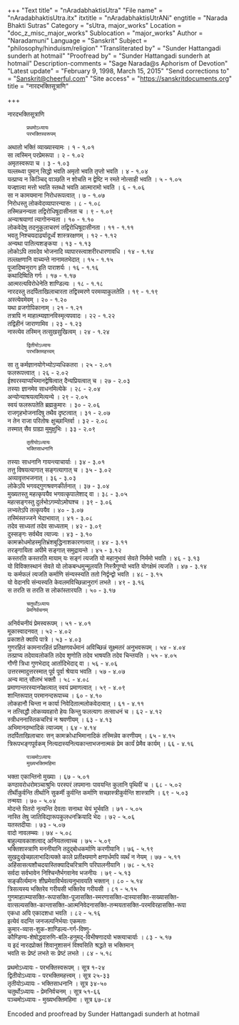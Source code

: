 +++
"Text title" = "nAradabhaktisUtra"
"File name" = "nAradabhaktisUtra.itx"
itxtitle = "nAradabhaktisUtrANi"
engtitle = "Narada Bhakti Sutras"
Category = "sUtra, major_works"
Location = "doc_z_misc_major_works"
Sublocation = "major_works"
Author = "Naradamuni"
Language = "Sanskrit"
Subject = "philosophy/hinduism/religion"
"Transliterated by" = "Sunder Hattangadi sunderh  at  hotmail"
"Proofread by" = "Sunder Hattangadi sunderh  at  hotmail"
Description-comments = "Sage Narada@s Aphorism of Devotion"
"Latest update" = "February 9, 1998,  March 15, 2015"
"Send corrections to" = "Sanskrit@cheerful.com"
"Site access" = "https://sanskritdocuments.org"
title = "नारदभक्तिसूत्राणि"

+++
  
 नारदभक्तिसूत्राणि   
  
          प्रथमोऽध्यायः  
          परभक्तिस्वरूपम्  
अथातो भक्तिं व्याख्यास्यामः । १ - १.०१  
सा त्वस्मिन् परप्रेमरूपा । २ - १.०२  
अमृतस्वरूपा च । ३ - १.०३  
यल्लब्ध्वा पुमान् सिद्धो भवति अमृतो भवति तृप्तो भवति । ४ - १.०४  
यत्प्राप्य न किञ्चिद् वाञ्छति न शोचति न द्वेष्टि न रमते नोत्साही भवति । ५ - १.०५  
यज्ज्ञात्वा मत्तो भवति स्तब्धो भवति आत्मारामो भवति । ६ - १.०६  
सा न कामयमाना निरोधरूपत्वात् । ७ - १.०७  
निरोधस्तु लोकवेदव्यापारन्यासः । ८ - १.०८  
तस्मिन्ननन्यता तद्विरोधिषूदासीनता च । ९ - १.०९  
अन्याश्रयाणां त्यागोनन्यता । १० - १.१०  
लोकवेदेषु तदनुकूलाचरणं तद्विरोधिषूदासीनता । ११ - १.११  
भवतु निश्चयदार्ढ्यादूर्ध्वं शास्त्ररक्षणम् । १२ - १.१२  
अन्यथा पातित्यशङ्कया । १३ - १.१३  
लोकोऽपि तावदेव भोजनादि व्यापारस्त्वाशरीरधारणावधि । १४ - १.१४  
तल्लक्षणानि वाच्यन्ते नानामतभेदात् । १५ - १.१५  
पूजादिष्वनुराग इति पाराशर्यः । १६ - १.१६  
कथादिष्विति गर्गः । १७ - १.१७  
आत्मरत्यविरोधेनेति शाण्डिल्यः । १८ - १.१८  
नारदस्तु तदर्पिताखिलाचारता तद्विस्मरणे परमव्याकुलतेति । १९ - १.१९  
अस्त्येवमेवम् । २० - १.२०  
यथा व्रजगोपिकानाम् । २१ - १.२१  
तत्रापि न माहात्म्यज्ञानविस्मृत्यपवादः । २२ - १.२२  
तद्विहीनं जाराणामिव । २३ - १.२३  
नास्त्येव तस्मिन् तत्सुखसुखित्वम् । २४ - १.२४  
  
          द्वितीयोऽध्यायः  
          परभक्तिमहत्त्वम्  
सा तु कर्मज्ञानयोगेभ्योऽप्यधिकतरा । २५ - २.०१  
फलरूपत्त्वात् । २६ - २.०२  
ईश्वरस्याप्यभिमानद्वेषित्वात् दैन्यप्रियत्वात् च । २७ - २.०३  
तस्याः ज्ञानमेव साधनमित्येके । २८ - २.०४  
अन्योन्याश्रयत्वमित्यन्ये । २९ - २.०५  
स्वयं फलरूपतेति ब्रह्मकुमारः । ३० - २.०६  
राजगृहभोजनादिषु तथैव दृष्टत्वात् । ३१ - २.०७  
न तेन राजा परितोषः क्षुच्छान्तिर्वा । ३२ - २.०८  
तस्मात् सैव ग्राह्या मुमुक्षुभिः । ३३ - २.०९  
  
          तृतीयोऽध्यायः  
          भक्तिसाधनानि  
तस्याः साधनानि गायन्त्याचार्याः । ३४ - ३.०१  
तत्तु विषयत्यागात् सङ्गत्यागात् च । ३५ - ३.०२  
अव्यावृत्तभजनात् । ३६ - ३.०३  
लोकेऽपि भगवद्गुणश्रवणकीर्तनात् । ३७ - ३.०४  
मुख्यतस्तु महत्कृपयैव भगवत्कृपालेशाद् वा । ३८ - ३.०५  
महत्सङ्गस्तु दुर्लभोऽगम्योऽमोघश्च । ३९ - ३.०६  
लभ्यतेऽपि तत्कृपयैव । ४० - ३.०७  
तस्मिंस्तज्जने भेदाभावात् । ४१ - ३.०८  
तदेव साध्यतां तदेव साध्यताम् । ४२ - ३.०९  
दुस्सङ्गः सर्वथैव त्याज्यः । ४३ - ३.१०  
कामक्रोधमोहस्मृतिभ्रंशबुद्धिनाशकारणत्वात् । ४४ - ३.११  
तरङ्गायिता अपीमे सङ्गात् समुद्रायन्ते । ४५ - ३.१२  
कस्तरति कस्तरति मायाम् यः सङ्गं त्यजति यो महानुभावं सेवते निर्ममो भवति । ४६ - ३.१३  
यो विविक्तस्थानं सेवते यो लोकबन्धमुन्मूलयति निस्त्रैगुण्यो भवति योगक्षेमं त्यजति । ४७ - ३.१४  
यः कर्मफलं त्यजति कर्माणि संन्यस्स्यति ततो निर्द्वन्द्वो भवति । ४८ - ३.१५  
यो वेदानपि संन्यस्यति केवलमविच्छिन्नानुरागं लभते । ४९ - ३.१६  
स तरति स तरति स लोकांस्तारयति । ५० - ३.१७  
  
          चतुर्थोऽध्यायः  
          प्रेमनिर्वचनम्  
अनिर्वचनीयं प्रेमस्वरूपम् । ५१ - ४.०१  
मूकास्वादनवत् । ५२ - ४.०२  
प्रकाशते क्वापि पात्रे । ५३ - ४.०३  
गुणरहितं कामनारहितं प्रतिक्षणवर्धमानं अविच्छिन्नं सूक्ष्मतरं अनुभवरूपम् । ५४ - ४.०४  
तत्प्राप्य तदेवावलोकति तदेव शृणोति तदेव भाषयति तदेव चिन्तयति । ५५ - ४.०५  
गौणी त्रिधा गुणभेदाद् आर्तादिभेदाद् वा । ५६ - ४.०६  
उत्तरस्मादुत्तरस्मात् पूर्व पूर्वा श्रेयाय भवति । ५७ - ४.०७  
अन्य मात् सौलभं भक्तौ । ५८ - ४.०८  
प्रमाणान्तरस्यानपेक्षत्वात् स्वयं प्रमाणत्वात् । ५९ - ४.०९  
शान्तिरूपात् परमानन्दरूपाच्च । ६० - ४.१०  
लोकहानौ चिन्ता न कार्या निवेदितात्मलोकवेदत्वात् । ६१ - ४.११  
न तत्सिद्धौ लोकव्यवहारो हेयः किन्तु फलत्यागः तत्साधनं च । ६२ - ४.१२  
स्त्रीधननास्तिकचरित्रं न श्रवणीयम् । ६३ - ४.१३  
अभिमानदम्भादिकं त्याज्यम् । ६४ - ४.१४  
तदर्पिताखिलाचारः सन् कामक्रोधाभिमानादिकं तस्मिन्नेव करणीयम् । ६५ - ४.१५  
त्रिरूपभङ्गपूर्वकम् नित्यदास्यनित्यकान्ताभजनात्मकं प्रेम कार्यं प्रेमैव कार्यम् । ६६ - ४.१६  
  
          पञ्चमोऽध्यायः  
          मुख्यभक्तिमहिमा  
भक्ता एकान्तिनो मुख्याः । ६७ - ५.०१  
कण्ठावरोधरोमञ्चाश्रुभिः परस्परं लपमानाः पावयन्ति कुलानि पृथिवीं च । ६८ - ५.०२  
तीर्थीकुर्वन्ति तीर्थानि सुकर्मी कुर्वन्ति कर्माणि सच्छास्त्रीकुर्वन्ति शास्त्राणि । ६९ - ५.०३  
तन्मयाः । ७० - ५.०४  
मोदन्ते पितरो नृत्यन्ति देवताः सनाथा चेयं भूर्भवति । ७१ - ५.०५  
नास्ति तेषु जातिविद्यारूपकुलधनक्रियादि भेदः । ७२ - ५.०६  
यतस्तदीयाः । ७३ - ५.०७  
वादो नावलम्ब्यः । ७४ - ५.०८  
बाहुल्यावकाशत्वाद् अनियतत्त्वाच्च । ७५ - ५.०९  
भक्तिशास्त्राणि मननीयानि तदुद्बोधकर्माणि करणीयानि । ७६ - ५.१९  
सुखदुःखेच्छालाभादित्यक्ते काले प्रतीक्ष्यमाणे क्षणार्धमपि व्यर्थं न नेयम् । ७७ - ५.११  
अहिंसासत्यशौचदयास्तिक्यादिचरित्राणि परिपालनीयानि । ७८ - ५.१२  
सर्वदा सर्वभावेन निश्चिन्तैर्भगवानेव भजनीयः । ७९ - ५.१३  
सङ्कीर्त्यमानः शीघ्रमेवाविर्भवत्यनुभावयति भक्तान् । ८० - ५.१४  
त्रिसत्यस्य भक्तिरेव गरीयसी भक्तिरेव गरीयसी । ८१ - ५.१५  
गुणमाहात्म्यासक्ति-रूपासक्ति-पूजासक्ति-स्मरणासक्ति-दास्यासक्ति-सख्यासक्ति-  
वात्सल्यसक्ति-कान्तासक्ति-आत्मनिवेदनासक्ति-तन्मयतासक्ति-परमविरहासक्ति-रूपा  
एकधा अपि एकादशधा भवति । ८२ - ५.१६  
इत्येवं वदन्ति जनजल्पनिर्भयाः एकमताः  
कुमार-व्यास-शुक-शाण्डिल्य-गर्ग-विष्णु-  
कौण्डिण्य-शेषोद्धवारुणि-बलि-हनुमद्-विभीषणादयो भक्त्याचार्याः । ८३ - ५.१७  
य इदं नारदप्रोक्तं शिवानुशासनं विश्वसिति श्रद्धते स भक्तिमान्  
भवति सः प्रेष्टं लभते सः प्रेष्टं लभते । ८४ - ५.१८  
  
  
  
प्रथमोऽध्यायः - परभक्तिस्वरूपम् । सूत्र १-२४  
द्वितीयोऽध्यायः - परभक्तिमहत्त्वम् । सूत्र २५-३३  
तृतीयोऽध्यायः - भक्तिसाधनानि । सूत्र ३४-५०  
चतुर्थोऽध्यायः - प्रेमनिर्वचनम् । सूत्र ५१-६६  
पञ्चमोऽध्यायः - मुख्यभक्तिमहिमा । सूत्र ६७-८४  
  
  
  
  
  
Encoded and proofread by Sunder Hattangadi sunderh at hotmail  
  
